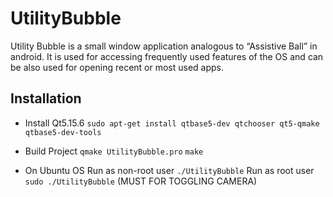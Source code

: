 # UtilityBubble
Utility Bubble is a small window application analogous to “Assistive Ball” in android. It is used for accessing frequently used features of the OS and can be also used for opening recent or most used apps.

## Installation

- Install Qt5.15.6
```sudo apt-get install qtbase5-dev qtchooser qt5-qmake qtbase5-dev-tools```

- Build Project
```qmake UtilityBubble.pro```
```make```

- On Ubuntu OS
Run as non-root user ```./UtilityBubble```
Run as root user ```sudo ./UtilityBubble``` (MUST FOR TOGGLING CAMERA)
